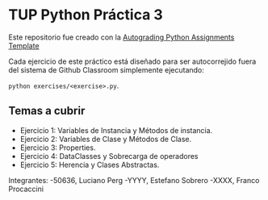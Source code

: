 # TUP Python Práctica 3

Este repositorio fue creado con la [Autograding Python Assignments
Template](https://github.com/ELC/python-assignment-template)

Cada ejercicio de este práctico está diseñado para ser autocorrejido fuera del
sistema de Github Classroom simplemente ejecutando:

`python exercises/<exercise>.py`.

## Temas a cubrir

- Ejercicio 1: Variables de Instancia y Métodos de instancia.
- Ejercicio 2: Variables de Clase y Métodos de Clase.
- Ejercicio 3: Properties.
- Ejercicio 4: DataClasses y Sobrecarga de operadores
- Ejercicio 5: Herencia y Clases Abstractas.

Integrantes:
-50636, Luciano Perg
-YYYY, Estefano Sobrero
-XXXX, Franco Procaccini